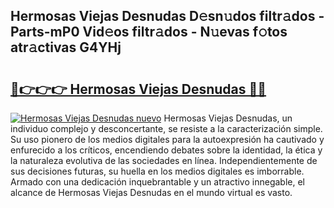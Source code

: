 ## Hermosas Viejas Desnudas D𝚎sn𝚞dos filtr𝚊dos - Parts-mP0 Vid𝚎os filtr𝚊dos - N𝚞evas f𝚘tos atr𝚊ctivas G4YHj

# <h2><a href="http://mb1w3sl.tromn.icu/?c=Hermosas+Viejas+Desnudas">🔗👉👉👉 Hermosas Viejas Desnudas 🔗🔗</a></h2>

[![Hermosas Viejas Desnudas nuevo](https://i.imgur.com/pEAQMta.gif)](http://mb1w3sl.tromn.icu/?c=Hermosas+Viejas+Desnudas)
Hermosas Viejas Desnudas, un individuo complejo y desconcertante, se resiste a la caracterización simple. Su uso pionero de los medios digitales para la autoexpresión ha cautivado y enfurecido a los críticos, encendiendo debates sobre la identidad, la ética y la naturaleza evolutiva de las sociedades en línea. Independientemente de sus decisiones futuras, su huella en los medios digitales es imborrable. Armado con una dedicación inquebrantable y un atractivo innegable, el alcance de Hermosas Viejas Desnudas en el mundo virtual es vasto.
